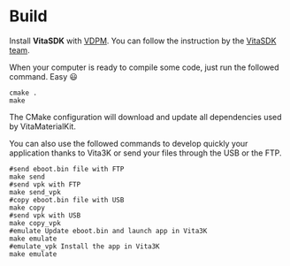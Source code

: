 # Build

Install **VitaSDK** with [VDPM](https://github.com/vitasdk/vdpm). You can follow the instruction by the [VitaSDK team](https://vitasdk.org/).

When your computer is ready to compile some code, just run the followed command. Easy :smiley:

```shell
cmake .
make
```

The CMake configuration will download and update all dependencies used by VitaMaterialKit.

You can also use the followed commands to develop quickly your application thanks to Vita3K or send your files through the USB or the FTP. 

```shell
#send eboot.bin file with FTP
make send
#send vpk with FTP
make send_vpk
#copy eboot.bin file with USB
make copy
#send vpk with USB
make copy_vpk
#emulate Update eboot.bin and launch app in Vita3K
make emulate
#emulate_vpk Install the app in Vita3K
make emulate
```